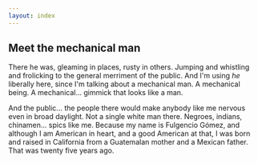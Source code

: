 ```yaml
---
layout: index
---
```


Meet the mechanical man
----------------------------------

There he was, gleaming in places, rusty in others. Jumping and
whistling and frolicking to the general merriment of the public. 
And I'm using *he* liberally here, since I'm talking about a
mechanical man. A mechanical being. A mechanical... gimmick that looks
like a man.

And the public... the people there would make anybody like me nervous
even in broad daylight. Not a single white man there. Negroes,
indians, chinamen... spics like me. Because my name is Fulgencio
Gómez, and although I am American in heart, and a good American at
that, I was born and raised in California from a Guatemalan mother and
a Mexican father. That was twenty five years ago.
